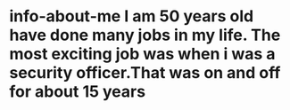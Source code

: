 # info-about-me I am 50 years old have done many jobs in my life. The most exciting job was when i was a security officer.That was on and off for about 15 years
